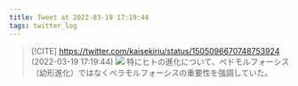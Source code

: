 ```yaml
---
title: Tweet at 2022-03-19 17:19:44
tags: twitter_log
---
```


> [!CITE] https://twitter.com/kaisekiriu/status/1505096670748753924 (2022-03-19 17:19:44)
> ![](https://twitter.com/kaisekiriu/status/1505096670748753924)
> 特にヒトの進化について、ぺドモルフォーシス（幼形進化）ではなくペラモルフォーシスの重要性を強調していた。

